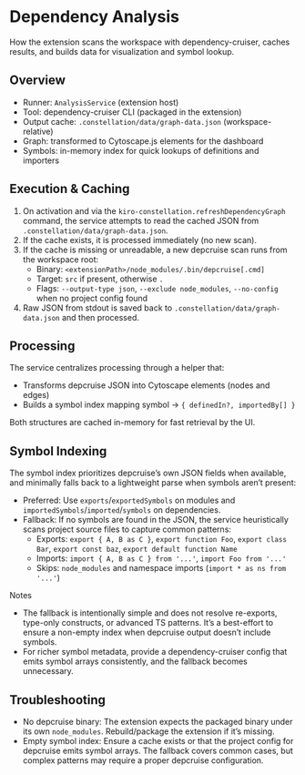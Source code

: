 # Dependency Analysis

How the extension scans the workspace with dependency-cruiser, caches results, and builds data for visualization and symbol lookup.

## Overview

- Runner: `AnalysisService` (extension host)
- Tool: dependency-cruiser CLI (packaged in the extension)
- Output cache: `.constellation/data/graph-data.json` (workspace-relative)
- Graph: transformed to Cytoscape.js elements for the dashboard
- Symbols: in-memory index for quick lookups of definitions and importers

## Execution & Caching

1. On activation and via the `kiro-constellation.refreshDependencyGraph` command, the service attempts to read the cached JSON from `.constellation/data/graph-data.json`.
2. If the cache exists, it is processed immediately (no new scan).
3. If the cache is missing or unreadable, a new depcruise scan runs from the workspace root:
   - Binary: `<extensionPath>/node_modules/.bin/depcruise[.cmd]`
   - Target: `src` if present, otherwise `.`
   - Flags: `--output-type json`, `--exclude node_modules`, `--no-config` when no project config found
4. Raw JSON from stdout is saved back to `.constellation/data/graph-data.json` and then processed.

## Processing

The service centralizes processing through a helper that:

- Transforms depcruise JSON into Cytoscape elements (nodes and edges)
- Builds a symbol index mapping symbol → `{ definedIn?, importedBy[] }`

Both structures are cached in-memory for fast retrieval by the UI.

## Symbol Indexing

The symbol index prioritizes depcruise’s own JSON fields when available, and minimally falls back to a lightweight parse when symbols aren’t present:

- Preferred: Use `exports`/`exportedSymbols` on modules and `importedSymbols`/`imported`/`symbols` on dependencies.
- Fallback: If no symbols are found in the JSON, the service heuristically scans project source files to capture common patterns:
  - Exports: `export { A, B as C }`, `export function Foo`, `export class Bar`, `export const baz`, `export default function Name`
  - Imports: `import { A, B as C } from '...'`, `import Foo from '...'`
  - Skips: `node_modules` and namespace imports (`import * as ns from '...'`)

Notes

- The fallback is intentionally simple and does not resolve re-exports, type-only constructs, or advanced TS patterns. It’s a best-effort to ensure a non-empty index when depcruise output doesn’t include symbols.
- For richer symbol metadata, provide a dependency-cruiser config that emits symbol arrays consistently, and the fallback becomes unnecessary.

## Troubleshooting

- No depcruise binary: The extension expects the packaged binary under its own `node_modules`. Rebuild/package the extension if it’s missing.
- Empty symbol index: Ensure a cache exists or that the project config for depcruise emits symbol arrays. The fallback covers common cases, but complex patterns may require a proper depcruise configuration.
